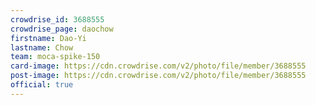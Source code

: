 ```yaml
---
crowdrise_id: 3688555
crowdrise_page: daochow
firstname: Dao-Yi
lastname: Chow
team: moca-spike-150
card-image: https://cdn.crowdrise.com/v2/photo/file/member/3688555
post-image: https://cdn.crowdrise.com/v2/photo/file/member/3688555
official: true
---
```

